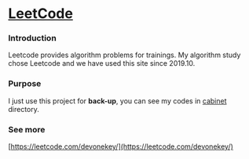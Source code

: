 # [LeetCode](https://leetcode.com/)
### Introduction
Leetcode provides algorithm problems for trainings.
My algorithm study chose Leetcode and we have used this site since 2019.10.

### Purpose
I just use this project for __back-up__, you can see my codes in [cabinet](/cabinet/) directory.

### See more
[https://leetcode.com/devonekey/](https://leetcode.com/devonekey/)